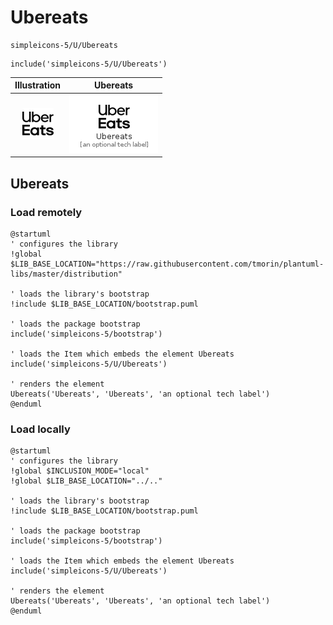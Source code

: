 # Ubereats


```text
simpleicons-5/U/Ubereats
```

```text
include('simpleicons-5/U/Ubereats')
```



| Illustration | Ubereats |
| :---: | :---: |
| ![illustration for Illustration](../../simpleicons-5/U/Ubereats.png) | ![illustration for Ubereats](../../simpleicons-5/U/Ubereats.Local.png) |




## Ubereats

### Load remotely
```plantuml
@startuml
' configures the library
!global $LIB_BASE_LOCATION="https://raw.githubusercontent.com/tmorin/plantuml-libs/master/distribution"

' loads the library's bootstrap
!include $LIB_BASE_LOCATION/bootstrap.puml

' loads the package bootstrap
include('simpleicons-5/bootstrap')

' loads the Item which embeds the element Ubereats
include('simpleicons-5/U/Ubereats')

' renders the element
Ubereats('Ubereats', 'Ubereats', 'an optional tech label')
@enduml
```

### Load locally
```plantuml
@startuml
' configures the library
!global $INCLUSION_MODE="local"
!global $LIB_BASE_LOCATION="../.."

' loads the library's bootstrap
!include $LIB_BASE_LOCATION/bootstrap.puml

' loads the package bootstrap
include('simpleicons-5/bootstrap')

' loads the Item which embeds the element Ubereats
include('simpleicons-5/U/Ubereats')

' renders the element
Ubereats('Ubereats', 'Ubereats', 'an optional tech label')
@enduml
```

